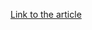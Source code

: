 [Link to the article](https://cybersecuritynews.com/how-soc-teams-reduce-mttd-and-mttr-with-threat-context-enrichment/)
